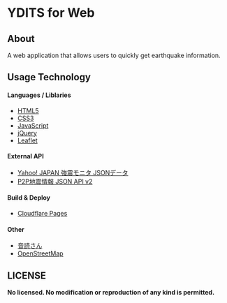 
# YDITS for Web

## About

A web application that allows users to quickly get earthquake information.

## Usage Technology

#### Languages / Liblaries

- [HTML5](https://developer.mozilla.org/ja/docs/Web/HTML)
- [CSS3](https://developer.mozilla.org/ja/docs/Web/CSS)
- [JavaScript](https://developer.mozilla.org/ja/docs/Web/JavaScript)
- [jQuery](https://jquery.com/)
- [Leaflet](https://leafletjs.com/)

#### External API

- [Yahoo! JAPAN 強震モニタ JSONデータ](https://typhoon.yahoo.co.jp/weather/jp/earthquake/kyoshin/)
- [P2P地震情報 JSON API v2](https://www.p2pquake.net/develop/json_api_v2/)

#### Build & Deploy

- [Cloudflare Pages](https://pages.cloudflare.com/)

#### Other

- [音読さん](https://ondoku3.com/ja/about/)
- [OpenStreetMap](https://www.openstreetmap.org/copyright)

## LICENSE

**No licensed. No modification or reproduction of any kind is permitted.**
